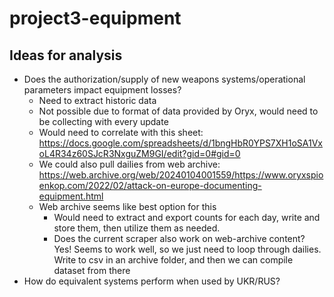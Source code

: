 # project3-equipment

## Ideas for analysis

- Does the authorization/supply of new weapons systems/operational parameters impact equipment losses?
    - Need to extract historic data
    - Not possible due to format of data provided by Oryx, would need to be collecting with every update
    - Would need to correlate with this sheet: https://docs.google.com/spreadsheets/d/1bngHbR0YPS7XH1oSA1VxoL4R34z60SJcR3NxguZM9GI/edit?gid=0#gid=0
    - We could also pull dailies from web archive: https://web.archive.org/web/20240104001559/https://www.oryxspioenkop.com/2022/02/attack-on-europe-documenting-equipment.html
    - Web archive seems like best option for this
        - Would need to extract and export counts for each day, write and store them, then utilize them as needed. 
        - Does the current scraper also work on web-archive content? Yes! Seems to work well, so we just need to loop through dailies. Write to csv in an archive folder, and then we can compile dataset from there
- How do equivalent systems perform when used by UKR/RUS?
